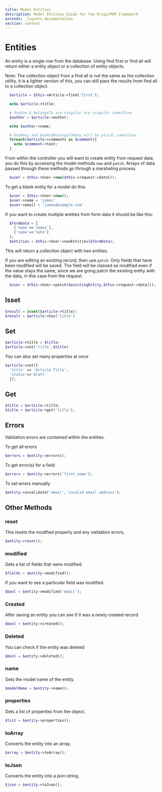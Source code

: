 ```yaml
---
title: Model Entities
description: Model Entities Guide for the OriginPHP Framework
extends: _layouts.documentation
section: content
---
```

# Entities

An entity is a single row from the database. Using find first or find all will return either a entity object or a collection of entity objects. 

Note: The collection object from a find all is not the same as the collection utility, it is a lighter version of this, you can still pass the results from find all to a collection object.

```php
  $article = $this->Article->find('first');

  echo $article->title;

  # hasOne & BelongsTo are singular are singular camelCase
  $author = $article->author;

  echo $author->name;

  # hasMany and hasAndBelongsToMany will be plural camelCase
  foreach($article->comments as $comment){
    echo $comment->text;
  }

```

From within the controller you will want to create entity from request data, you do this by accessing the model methods `new` and `patch`. Arrays of data passed through these methods go through a marshaling process.

```php 
  $user = $this->User->new($this->request->data());
```

To get a blank entity for a model do this:

```php
  $user = $this->User->new();
  $user->name = 'james'
  $user->email = 'james@example.com'
```

If you want to create multiple entities from form data it should be like this:

```php 
  $formData = [
    ['name'=>'James'],
    ['name'=>'John']
  ];
  $entities = $this->User->newEntities($formData);
```

This will return a collection object with two entities.

If you are editing an existing record, then use `patch`. Only fields that have been modified will be
saved. The field will be classed as modified even if the value stays the same, since we are going patch the existing  entity with the data, in this case from the request.

```php 
  $user = $this->User->patch($existingEntity,$this->request->data());
```

## Isset

```php
$result = isset($article->title);
$result = $article->has('title')
```



## Set

```php
$article->title = $title;
$article->set('title',$title)
```

You can also set many properties at once

```php
$article->set([
  'title' => 'Article Title',
  'status'=>'draft'
  ]);
```

## Get

```php
$title = $article->title;
$title = $article->get('title');
```

## Errors

Validation errors are contained within the entities.

To get all errors

```php
$errors = $entity->errors();
```

To get error(s) for a field

```php
$errors = $entity->errors('first_name');
```

To set errors manually

```php
$entity->invalidate('email','invalid email address');
```

## Other Methods

### reset

This resets the modified property and any validation errors.

```php
$entity->reset();
```

### modified

Gets a list of fields that were modified.

```php
$fields = $entity->modified();
```

If you want to see a particular field was modified.


```php
$bool = $entity->modified('email');
```

### Created

After saving an entity you can see if it was a newly created record

```php
$bool = $entity->created();
```

### Deleted

You can check if the entity was deleted

```php
$bool = $entity->deleted();
```

### name

Gets the model name of the entity.

```php
$modelName = $entity->name();
```

### properties

Gets a list of properties from the object.

```php
$list = $entity->properties();
```

### toArray

Converts the entity into an array.

```php
$array = $entity->toArray();
```

### toJson

Converts the entity into a json string.

```php
$json = $entity->toJson();
```